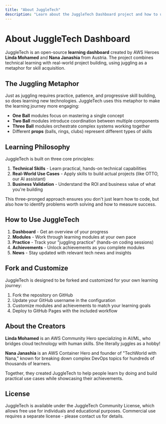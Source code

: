 ```yaml
---
title: "About JuggleTech"
description: "Learn about the JuggleTech Dashboard project and how to use it"
---
```


# About JuggleTech Dashboard

JuggleTech is an open-source **learning dashboard** created by AWS Heroes **Linda Mohamed** and **Nana Janashia** from Austria. The project combines technical learning with real-world project building, using juggling as a metaphor for skill acquisition.

## The Juggling Metaphor

Just as juggling requires practice, patience, and progressive skill building, so does learning new technologies. JuggleTech uses this metaphor to make the learning journey more engaging:

- **One Ball** modules focus on mastering a single concept
- **Two Ball** modules introduce coordination between multiple components
- **Three Ball** modules orchestrate complex systems working together
- Different **props** (balls, rings, clubs) represent different types of skills

## Learning Philosophy

JuggleTech is built on three core principles:

1. **Technical Skills** - Learn practical, hands-on technical capabilities
2. **Real-World Use Cases** - Apply skills to build actual projects (like OTTO, our AI assistant)
3. **Business Validation** - Understand the ROI and business value of what you're building

This three-pronged approach ensures you don't just learn how to code, but also how to identify problems worth solving and how to measure success.

## How to Use JuggleTech

1. **Dashboard** - Get an overview of your progress
2. **Modules** - Work through learning modules at your own pace
3. **Practice** - Track your "juggling practice" (hands-on coding sessions)
4. **Achievements** - Unlock achievements as you complete modules
5. **News** - Stay updated with relevant tech news and insights

## Fork and Customize

JuggleTech is designed to be forked and customized for your own learning journey:

1. Fork the repository on GitHub
2. Update your GitHub username in the configuration
3. Customize modules and achievements to match your learning goals
4. Deploy to GitHub Pages with the included workflow

## About the Creators

**Linda Mohamed** is an AWS Community Hero specializing in AI/ML, who bridges cloud technology with human skills. She literally juggles as a hobby!

**Nana Janashia** is an AWS Container Hero and founder of "TechWorld with Nana," known for breaking down complex DevOps topics for hundreds of thousands of learners.

Together, they created JuggleTech to help people learn by doing and build practical use cases while showcasing their achievements.

## License

JuggleTech is available under the JuggleTech Community License, which allows free use for individuals and educational purposes. Commercial use requires a separate license - please contact us for details.
